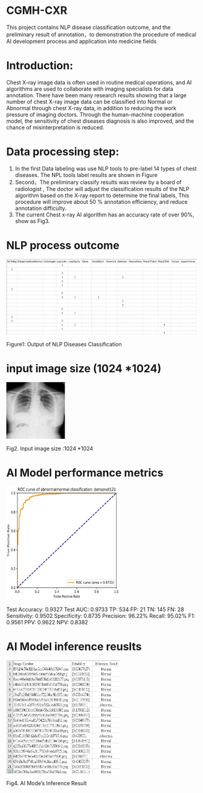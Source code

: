 # CGMH-CXR
This project contains NLP disease classification outcome, and the preliminary result of annotation，to demonstration the procedure of medical AI development process and application into medicine fields  


# Introduction:

Chest X-ray image data is often used in routine medical operations, and AI algorithms are used to collaborate with imaging specialists for data annotation. There have been many research results showing that a large number of chest X-ray image data can be classified  into  Normal  or Abnormal through chest X-ray data, in addition to reducing the work pressure of imaging doctors. Through the human-machine cooperation model, the sensitivity of chest diseases diagnosis is also improved, and the chance of misinterpretation is reduced.

# Data processing step:

1.	In the first Data labeling was use NLP tools to pre-label 14 types of chest diseases. The NPL tools label results are shown in Figure 
2.	Second，The preliminary classify results was review by a board of radiologist , The doctor will adjust the classification results of 
    the NLP algorithm based on the X-ray report  to determine the final labels, This procedure will improve about 50 % annotation 
    efficiency, and reduce annotation difficulty.
3.	The current Chest x-ray AI algorithm has an accuracy rate of over 90%, show as Fig3.



# NLP process outcome  
<img src= https://github.com/cgmhaicenter/CGMH-CXR/blob/master/disease%20classification.jpg height="200" width="700" />

Figure1: Output of NLP Diseases Classification 

# input image size (1024 *1024) 
<img src= https://github.com/cgmhaicenter/CGMH-CXR/blob/master/chest%20x-ray-example.png height="150" width="155" />

Fig2. Input image size :1024 *1024

# AI Model performance metrics

<img src= https://github.com/cgmhaicenter/CGMH-CXR/blob/master/metric.png height="300" width="300" />

Test Accuracy: 0.9327  Test AUC: 0.9733  TP: 534  FP: 21  TN: 145  FN: 28 Sensitivity: 0.9502  Specificity: 0.8735 Precision: 96.22%  Recall: 95.02%  F1: 0.9561 PPV: 0.9622  NPV: 0.8382


# AI Model inference reuslts

<img src= https://github.com/cgmhaicenter/CGMH-CXR/blob/master/inference_result.png height="300" width="300" />

Fig4. AI Mode’s Inference Result 
